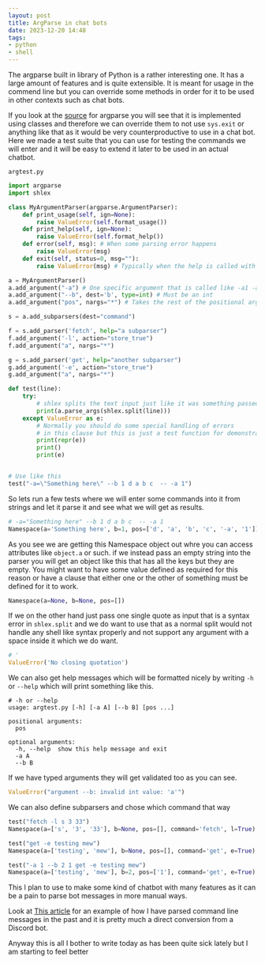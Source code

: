 ```yaml
---
layout: post
title: ArgParse in chat bots
date: 2023-12-20 14:48
tags:
- python
- shell
---
```

The argparse built in library of Python is a rather interesting one. It has a large amount of features and is quite extensible. It is meant for usage in the commend line but you can override some methods in order for it to be used in other contexts such as chat bots.

If you look at the [source](https://github.com/python/cpython/blob/main/Lib/argparse.py) for argparse you will see that it is implemented using classes and therefore we can override them to not use `sys.exit` or anything like that as it would be very counterproductive to use in a chat bot. Here we made a test suite that you can use for testing the commands we will enter and it will be easy to extend it later to be used in an actual chatbot.

`argtest.py`
```py
import argparse
import shlex

class MyArgumentParser(argparse.ArgumentParser):
    def print_usage(self, ign=None):
        raise ValueError(self.format_usage())
    def print_help(self, ign=None):
        raise ValueError(self.format_help())
    def error(self, msg): # When some parsing error happens
        raise ValueError(msg)
    def exit(self, status=0, msg=""):
        raise ValueError(msg) # Typically when the help is called with -h or --help

a = MyArgumentParser()
a.add_argument("-a") # One specific argument that is called like -a1 -a=s or -a="Something here"
a.add_argument("--b", dest='b', type=int) # Must be an int
a.add_argument("pos", nargs="*") # Takes the rest of the positional arguments

s = a.add_subparsers(dest="command")

f = s.add_parser('fetch', help="a subparser")
f.add_argument('-l', action="store_true")
f.add_argument("a", nargs="*")

g = s.add_parser('get', help="another subparser")
g.add_argument('-e', action="store_true")
g.add_argument("a", nargs="*")

def test(line):
    try:
        # shlex splits the text input just like it was something passed on the command line
        print(a.parse_args(shlex.split(line)))
    except ValueError as e:
        # Normally you should do some special handling of errors
        # in this clause but this is just a test function for demonstration purposes
        print(repr(e))
        print()
        print(e)


# Use like this
test("-a=\"Something here\" --b 1 d a b c  -- -a 1")
```

So lets run a few tests where we will enter some commands into it from strings and let it parse it and see what we will get as results.

```py
# -a="Something here" --b 1 d a b c  -- -a 1
Namespace(a='Something here', b=1, pos=['d', 'a', 'b', 'c', '-a', '1'])
```

As you see we are getting this Namespace object out whre you can access attributes like `object.a` or such. if we instead pass an empty string into the parser you will get an object like this that has all the keys but they are empty. You might want to have some value defined as required for this reason or have a clause that either one or the other of something must be defined for it to work.

```py
Namespace(a=None, b=None, pos=[])
```

If we on the other hand just pass one single quote as input that is a syntax error in `shlex.split` and we do want to use that as a normal split would not handle any shell like syntax properly and not support any argument with a space inside it which we do want.

```py
# '
ValueError('No closing quotation')
```

We can also get help messages which will be formatted nicely by writing `-h` or `--help` which will print something like this.

```
# -h or --help
usage: argtest.py [-h] [-a A] [--b B] [pos ...]

positional arguments:
  pos

optional arguments:
  -h, --help  show this help message and exit
  -a A
  --b B
```

If we have typed arguments they will get validated too as you can see.

```py
ValueError("argument --b: invalid int value: 'a'")
```

We can also define subparsers and chose which command that way

```py
test("fetch -l s 3 33")
Namespace(a=['s', '3', '33'], b=None, pos=[], command='fetch', l=True)

test("get -e testing mew")
Namespace(a=['testing', 'mew'], b=None, pos=[], command='get', e=True)

test("-a 1 --b 2 1 get -e testing mew")
Namespace(a=['testing', 'mew'], b=2, pos=['1'], command='get', e=True)
```

This I plan to use to make some kind of chatbot with many features as it can be a pain to parse bot messages in more manual ways.

Look at [This article](https://ellietheyeen.github.io/2023/12/14/command-line-social-media-poster.html) for an example of how I have parsed command line messages in the past and it is pretty much a direct conversion from a Discord bot.

Anyway this is all I bother to write today as has been quite sick lately but I am starting to feel better
